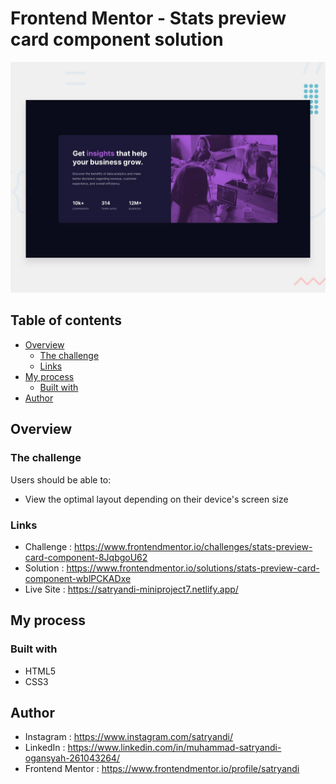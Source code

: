 # Frontend Mentor - Stats preview card component solution

![Stats Preview Card Component](assets/images/desktop-preview.jpg)

## Table of contents

- [Overview](#overview)
  - [The challenge](#the-challenge)
  - [Links](#links)
- [My process](#my-process)
  - [Built with](#built-with)
- [Author](#author)

## Overview

### The challenge

Users should be able to:

- View the optimal layout depending on their device's screen size

### Links

- Challenge : https://www.frontendmentor.io/challenges/stats-preview-card-component-8JqbgoU62
- Solution  : https://www.frontendmentor.io/solutions/stats-preview-card-component-wblPCKADxe
- Live Site : https://satryandi-miniproject7.netlify.app/

## My process

### Built with

- HTML5
- CSS3

## Author

- Instagram : https://www.instagram.com/satryandi/
- LinkedIn : https://www.linkedin.com/in/muhammad-satryandi-ogansyah-261043264/
- Frontend Mentor : https://www.frontendmentor.io/profile/satryandi